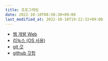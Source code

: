 ```yaml
---
title: 프로그래밍
date: 2022-10-10T08:50:30+09:00
last_modified_at: 2022-10-10T19:12:32+09:00
---
```


- [웹 개발 Web](웹%20개발%20Web.md)
- [리눅스 (OS 사용)](리눅스%20(OS%20사용).md)
- [git 깃](git%20깃.md)
- [github 깃헙](github%20깃헙.md)